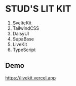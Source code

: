 # STUD'S LIT KIT

1. SvelteKit
2. TailwindCSS
3. DaisyUI
4. SupaBase
5. LiveKit
6. TypeScript

## Demo

https://livekit.vercel.app
